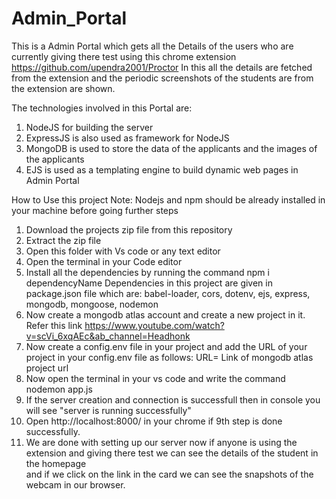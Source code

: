 # Admin_Portal
This is a Admin Portal which gets all the Details of the users who are currently giving there test using this chrome extension https://github.com/upendra2001/Proctor
In this all the details are fetched from the extension and the periodic screenshots of the students are from the extension are shown.

The technologies involved in this Portal are:
1) NodeJS for building the server
2) ExpressJS is also used as framework for NodeJS
3) MongoDB is used to store the data of the applicants and the images of the applicants
4) EJS is used as a templating engine to build dynamic web pages in Admin Portal


How to Use this project
Note: Nodejs and npm should be already installed in your machine before going further steps
1) Download the projects zip file from this repository 
2) Extract the zip file
3) Open this folder with Vs code or any text editor
4) Open the terminal in your Code editor
5) Install all the dependencies by running the command npm i dependencyName
   Dependencies in this project are given in package.json file which are: babel-loader, cors, dotenv, ejs, express, mongodb, mongoose, nodemon
6) Now create a mongodb atlas account and create a new project in it.
   Refer this link https://www.youtube.com/watch?v=scVi_6xqAEc&ab_channel=Headhonk  
7) Now create a config.env file in your project and add the URL of your project in your config.env file as follows:
   URL= Link of mongodb atlas project url
8) Now open the terminal in your vs code and write the command nodemon app.js
9) If the server creation and connection is successfull then in console you will see "server is running successfully"
10) Open http://localhost:8000/ in your chrome if 9th step is done successfully.
11) We are done with setting up our server now if anyone is using the extension and giving there test we can see the details of the student in the homepage   
    and if we click on the link in the card we can see the snapshots of the webcam in our browser.
